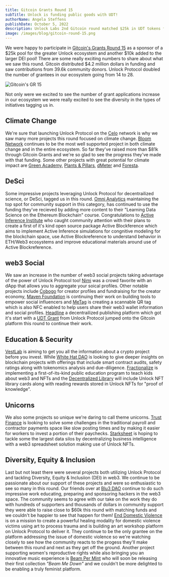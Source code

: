 ```yaml
---
title: Gitcoin Grants Round 15
subTitle: Unlock is funding public goods with UDT!
authorName: Angela Steffens
publishDate: October 5, 2022
description: Unlock Labs 2nd Gitcoin round matched $25k in UDT tokens for projects in our ecosystem and another $10k for Diversity, Equity & Inclusion (DEI).
image: /images/blog/gitcoin-round-15.png
---
```


We were happy to participate in 
[Gitcoin's Grants Round 15](https://gitcoin.co/grants/) as a sponsor of a $25k 
pool for the greater Unlock ecosystem and another $10k added to the larger DEI 
pool! There are some really exciting numbers to share about what we saw this 
round. Gitcoin distributed $4.2 million dollars in funding and saw contributions 
from 39.6k community donors. Unlock Protocol doubled the number of grantees in 
our ecosystem going from 14 to 28.

![Gitcoin's GR 15](/images/blog/gitcoin-round-15.png)

Not only were we excited to see the number of grant applications increase in our
ecosystem we were really excited to see the diversity in the types of initiatives 
tagging us in. 

## Climate Change
We're sure that launching Unlock Protocol on the [Celo](https://celo.org/) 
network is why we saw many more projects this round focused on climate change. 
[Bloom Network](https://bloomnetwork.org/) continues to be the most well 
supported project in both climate change and in the entire ecosystem. So far 
they've raised more than $81k through Gitcoin Grants and we're so glad to see the 
progress they've made with that funding. Some other projects with great potential 
for climate impact are [Green Academy](https://green-academy.webflow.io/), 
[Plants & Pillars](https://www.plantsandpillars3.com/), 
[dMeter](https://dmeter.super.site/) and [Foresta](https://foresta.live/).

## DeSci

Some impressive projects leveraging Unlock Protocol for decentrailized science, 
or DeSci, tagged us in this round. 
[Omni Analytics](https://twitter.com/omnianalytics) maintaining the top spot for 
community support in this category, has continued to use the funding they've 
recieved by adding more content to their "Learning Data Science on the Ethereum 
Blockchain" course. Congratulations to 
[Active Inference Institute](https://www.activeinference.org/) who caught 
community attention with their plans to create a first of it's kind open source 
package Active Blockference which aims to implement Active Inference simulations 
for congnitive modeling for the blockchain space, use Active Blockreference to 
understand behavior in ETH/Web3 ecosystems and improve educational materials 
around use of Active Blockreference. 

## web3 Social

We saw an increase in the number of web3 social projects taking advantage of 
the power of Unlock Protocol too! [Nimi](https://nimi.io/) was a crowd favorite 
with an dApp that allows you to aggregate your soical profiles. Other notable 
projects include [Cobogo](https://cobogo.io) for creator profiles and 
fundraising for the creator economy, [Maven Foundation](https://maven.foundation/) 
is continuing their work on building tools to empower social influencers and 
[MeTag](https://www.getmetag.io) is creating a scannable QR tag which is also NFC 
enabled to help users share their web3 wallet information and social profiles. 
[Headline](https://viaheadline.xyz/) a decentrailized publishing platform which 
got it's start with a [UDT Grant](https://docs.unlock-protocol.com/governance/grants-bounties-and-matchings) from Unlock Protocol jumped onto the Gitcoin 
platform this round to continue their work.

## Education & Security

[VestLab](VestLab.io) is aiming to get you all the information about a crypto 
project before you invest. While [White Hat DAO](https://whitehatdao.com) is 
looking to give deeper insights on blockchain projects with offerings that 
include smart contract audits, safety ratings along with tokenomics analysis and 
due-diligence. [Fractionalize](https://www.amwwaldorf.org) is implementing a 
first-of-its-kind public education program to teach kids about web3 and NFTs and 
the [Decentralized Library](https://decentralized-library.vercel.app/) will 
include Unlock NFT library cards along with reading rewards stored in Unlock 
NFTs for "proof of knowledge". 

## Unicorns

We also some projects so unique we're daring to call theme unicorns. 
[Trust Finance](https://www.trustfin.xyz) is looking to solve some challenges in 
the traditional payroll and contractor payments space like slow posting times 
and by making it easier for workers to invest a portion of their paychecks. 
[Starksheet](https://www.starksheet.xyz/) is hoping to tackle some the largest 
data silos by decentralizing business intelligence with a web3 spreadsheet 
solution making use of Unlock NFTs.

## Diversity, Equity & Inclusion

Last but not least there were several projects both utilizing Unlock Protocol 
and tackling Diversity, Equity & Inclusiion (DEI) in web3. We continue to be 
passionate about our support of these projects and were so enthusiastic to see 
so many in this round. Our friends over at [Blu3 DAO](https://www.blu3dao.com/) 
continue to do such impressive work educating, preparing and sponsoring hackers 
in the web3 space. The community seems to agree with our take on the work they 
do with hundreds of supporters and thousands of dollars in community support they 
were able to raise close to $60k this round with matching funds and we couldn't 
be happier to see that happen for them! 
[End Domestic Violence](https://EndDomesticViolence.Art) is on a mission to 
create a powerful healing modality for domestic violence victims using art to 
process trauma and is building an art workshop platform on Unlock Protocol to 
deliver it. They continue to be the only grantee on the platform addressing the 
issue of domestic violence so we're watching closely to see how the community 
reacts to the progess they'll make between this round and next as they get off 
the ground. Another project supporting women's reproductive rights while also 
bringing you an innovative music experience is 
[Beam Per Mint](https://tell.ie/beatspermint/j6upJTcHktEE) who will soon be 
releasing their first collection *"Beam Me Down"* and we couldn't be more 
delighted to be enabling a truly feminist platform.    

